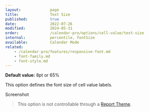 ```yaml
---
layout:             page
title:              Text Size
published:          true
date:               2022-07-26
modified:           2024-05-31
order:              /calendar-pro/options/cell-value/text-size
internal:           percentile, fontSize
available:          Calendar Mode
related:
    - /calendar-pro/features/responsive-font.md
    - font-family.md
    - font-style.md
---
```

**Default value:** 8pt or 65%

This option defines the font size of cell value labels. 

<todo>Screenshot</todo>

> This option is not controllable through a [Report Theme](../../features/themes.md).